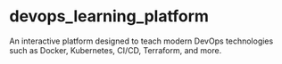 # devops_learning_platform
An interactive platform designed to teach modern DevOps technologies such as Docker, Kubernetes, CI/CD, Terraform, and more. 
